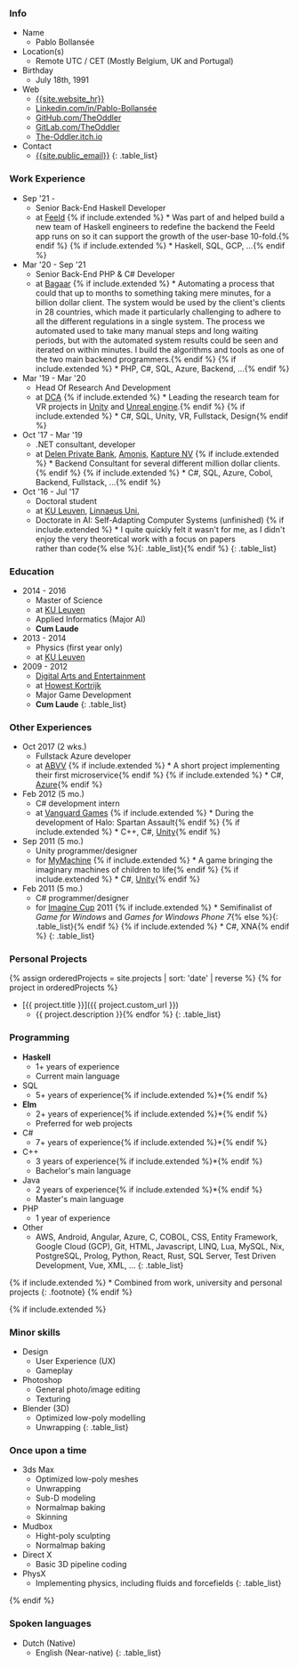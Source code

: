 <div class="nobreak" markdown="1">

### Info

* Name
  * Pablo Bollansée
* Location(s)
  * Remote UTC / CET (Mostly Belgium, UK and Portugal)
* Birthday
  * July 18th, 1991
* Web
  * [{{site.website_hr}}]({{site.website}})
  * [Linkedin.com/in/Pablo-Bollansée](https://www.linkedin.com/in/pablo-bollans%C3%A9e/)
  * [GitHub.com/TheOddler](https://github.com/TheOddler/)
  * [GitLab.com/TheOddler](https://gitlab.com/TheOddler/)
  * [The-Oddler.itch.io](https://the-oddler.itch.io/)
* Contact
  * [{{site.public_email}}](mailto:{{site.public_email}})
{: .table_list}

</div>

<div class="nobreak" markdown="1">

### Work Experience

* Sep '21 -
  * Senior Back-End Haskell Developer
  * at [Feeld](https://feeld.co/)
{% if include.extended %}  * Was part of and helped build a new team of Haskell engineers to redefine the backend the Feeld app runs on so it can support the growth of the user-base 10-fold.{% endif %}
{% if include.extended %}  * Haskell, SQL, GCP, ...{% endif %}
* Mar '20 - Sep '21
  * Senior Back-End PHP & C# Developer
  * at [Bagaar](https://www.bagaar.be/)
{% if include.extended %}  * Automating a process that could that up to months to something taking mere minutes, for a billion dollar client. The system would be used by the client's clients in 28 countries, which made it particularly challenging to adhere to all the different regulations in a single system. The process we automated used to take many manual steps and long waiting periods, but with the automated system results could be seen and iterated on within minutes. I build the algorithms and tools as one of the two main backend programmers.{% endif %}
{% if include.extended %}  * PHP, C#, SQL, Azure, Backend, ...{% endif %}
* Mar '19 - Mar '20
  *  Head Of Research And Development
  * at [DCA](https://dca.lu/)
{% if include.extended %}  * Leading the research team for VR projects in [Unity](https://unity.com/) and [Unreal engine](https://www.unrealengine.com/).{% endif %}
{% if include.extended %}  * C#, SQL, Unity, VR, Fullstack, Design{% endif %}
* Oct '17 - Mar '19
  * .NET consultant, developer
  * at [Delen Private Bank](https://www.delen.be/), [Amonis](http://www.amonis.be/), [Kapture NV](https://www.kapture.be/)
{% if include.extended %}  * Backend Consultant for several different million dollar clients.{% endif %}
{% if include.extended %}  * C#, SQL, Azure, Cobol, Backend, Fullstack, ...{% endif %}
* Oct '16 - Jul '17
  * Doctoral student
  * at [KU Leuven](https://www.kuleuven.be/), [Linnaeus Uni.](https://lnu.se/en/)
  * Doctorate in AI: Self-Adapting Computer Systems (unfinished)
{% if include.extended %}  * I&nbsp;quite quickly felt it wasn't for me, as I&nbsp;didn't enjoy the very theoretical work with a focus on papers rather&nbsp;than&nbsp;code{% else %}{: .table_list}{% endif %}
{: .table_list}

</div>

<div class="nobreak" markdown="1">

### Education

* 2014 - 2016
  * Master of Science
  * at [KU Leuven](https://www.kuleuven.be)
  * Applied Informatics (Major AI)
  * **Cum Laude**
* 2013 - 2014
  * Physics (first year only)
  * at [KU Leuven](https://www.kuleuven.be)
* 2009 - 2012
  * [Digital Arts and Entertainment](http://www.digitalartsandentertainment.be/)
  * at [Howest Kortrijk](https://www.howest.be)
  * Major Game Development
  * **Cum Laude** 
{: .table_list}

</div>

<div class="nobreak" markdown="1">

### Other Experiences

* Oct 2017 (2 wks.)
  * Fullstack Azure developer
  * at [ABVV](http://www.abvv.be/)
{% if include.extended %}  * A short project implementing their first microservice{% endif %}
{% if include.extended %}  * C#, [Azure](https://azure.microsoft.com){% endif %}
* Feb 2012 (5 mo.)
  * C# development intern
  * at [Vanguard Games](http://www.vanguardgames.net/)
{% if include.extended %}  * During the development of Halo: Spartan Assault{% endif %}
{% if include.extended %}  * C++, C#, [Unity](https://unity.com/){% endif %}
* Sep 2011 (5 mo.)
  * Unity programmer/designer
  * for [MyMachine](https://mymachine-global.org/)
{% if include.extended %}  * A game bringing the imaginary machines of children to life{% endif %}
{% if include.extended %}  * C#, [Unity](https://unity.com/){% endif %}
* Feb 2011 (5 mo.)
  * C# programmer/designer
  * for [Imagine Cup](https://imaginecup.microsoft.com/) 2011
{% if include.extended %}  * Semifinalist of *Game for Windows* and *Games for Windows Phone 7*{% else %}{: .table_list}{% endif %}
{% if include.extended %}  * C#, XNA{% endif %}
{: .table_list}

</div>

<div class="nobreak" markdown="1">

### Personal Projects

{% assign orderedProjects = site.projects | sort: 'date' | reverse %}
{% for project in orderedProjects %}
* [{{ project.title }}]({{ project.custom_url }})
  * {{ project.description }}{% endfor %}
{: .table_list}

</div>

<div class="nobreak" markdown="1">

### Programming

* **Haskell**
  * 1+ years of experience
  * Current main language
* SQL
  * 5+ years of experience{% if include.extended %}*{% endif %}
* **Elm**
  * 2+ years of experience{% if include.extended %}*{% endif %}
  * Preferred for web projects
* C#
  * 7+ years of experience{% if include.extended %}*{% endif %}
* C++
  * 3 years of experience{% if include.extended %}*{% endif %}
  * Bachelor's main language
* Java
  * 2 years of experience{% if include.extended %}*{% endif %}
  * Master's main language
* PHP
  * 1 year of experience
* Other
  * AWS, Android, Angular, Azure, C, COBOL, CSS, Entity Framework, Google Cloud (GCP), Git, HTML, Javascript, LINQ, Lua, MySQL, Nix, PostgreSQL, Prolog, Python, React, Rust, SQL Server, Test Driven Development, Vue, XML, ...
{: .table_list}

{% if include.extended %}
\* Combined from work, university and personal projects
{: .footnote}
{% endif %}

</div>

{% if include.extended %}
<div class="nobreak" markdown="1">

### Minor skills

* Design
  * User Experience (UX)
  * Gameplay
* Photoshop
  * General photo/image editing
  * Texturing
* Blender (3D)
  * Optimized low-poly modelling
  * Unwrapping
{: .table_list}

</div>

<div class="nobreak" markdown="1">

### Once upon a time

* 3ds Max
  * Optimized low-poly meshes
  * Unwrapping
  * Sub-D modeling
  * Normalmap baking
  * Skinning
* Mudbox
  * Hight-poly sculpting
  * Normalmap baking
* Direct X
  * Basic 3D pipeline coding
* PhysX
  * Implementing physics, including fluids and forcefields
{: .table_list}

</div>
{% endif %}

<div class="nobreak" markdown="1">

### Spoken languages

* Dutch (Native)
  * English (Near-native)
{: .table_list}

</div>
